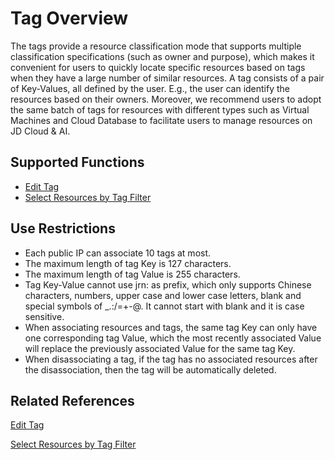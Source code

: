 # Tag Overview

The tags provide a resource classification mode that supports multiple classification specifications (such as owner and purpose), which makes it convenient for users to quickly locate specific resources based on tags when they have a large number of similar resources. A tag consists of a pair of Key-Values, all defined by the user. E.g., the user can identify the resources based on their owners. Moreover, we recommend users to adopt the same batch of tags for resources with different types such as Virtual Machines and Cloud Database to facilitate users to manage resources on JD Cloud & AI.

## Supported Functions

* [Edit Tag](Edit-Tag.md)
* [Select Resources by Tag Filter](Filter-by-Tag.md)


## Use Restrictions

* Each public IP can associate 10 tags at most.
* The maximum length of tag Key is 127 characters.
* The maximum length of tag Value is 255 characters.
* Tag Key-Value cannot use jrn: as prefix, which only supports Chinese characters, numbers, upper case and lower case letters, blank and special symbols of _.:/=+-@. It cannot start with blank and it is case sensitive.
* When associating resources and tags, the same tag Key can only have one corresponding tag Value, which the most recently associated Value will replace the previously associated Value for the same tag Key.
* When disassociating a tag, if the tag has no associated resources after the disassociation, then the tag will be automatically deleted.

## Related References

[Edit Tag](Edit-Tag.md)

[Select Resources by Tag Filter](Filter-by-Tag.md)

